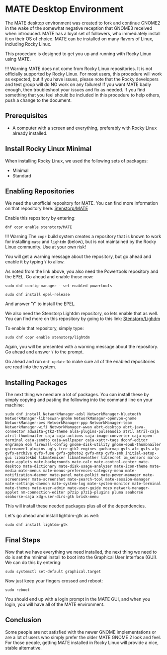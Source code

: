 # MATE Desktop Environment

The MATE desktop environment was created to fork and continue GNOME2 in the wake of the somewhat negative reception that GNOME3 received when introduced. MATE has a loyal set of followers, who immediately install it on their OS of choice. MATE can be installed on many flavors of Linux, including Rocky Linux.

This procedure is designed to get you up and running with Rocky Linux using MATE.

!!! Warning
    MATE does not come from Rocky Linux repositories. It is not officially supported by Rocky Linux. For most users, this procedure will work as expected, but if you have issues, please note that the Rocky developers and test group will do NO work on any failures!  If you want MATE badly enough, then troubleshoot your issues and fix as needed. If you find something that you feel should be included in this procedure to help others, push a change to the document.

## Prerequisites

* A computer with a screen and everything, preferably with Rocky Linux already installed.

## Install Rocky Linux Minimal

When installing Rocky Linux, we used the following sets of packages:

* Minimal
* Standard

## Enabling Repositories

We need the unofficial repository for MATE. You can find more information on that repository here: [Stenstorp/MATE](https://copr.fedorainfracloud.org/coprs/stenstorp/MATE/)

Enable this repository by entering:

`dnf copr enable stenstorp/MATE`

!!! Warning
    The `copr` build system creates a repository that is known to work for installing `mate` and `lightdm` (below), but is not maintained by the Rocky Linux community. Use at your own risk!

You will get a warning message about the repository, but go ahead and enable it by typing `Y` to allow.

As noted from the link above, you also need the Powertools repository and the EPEL. Go ahead and enable those now:

`sudo dnf config-manager --set-enabled powertools`  

`sudo dnf install epel-release`

And answer 'Y' to install the EPEL.

We also need the Stenstorp Lightdm repository, so lets enable that as well. You can find more on this repository by going to this link: [Stenstorp/Lighdm](https://copr.fedorainfracloud.org/coprs/stenstorp/lightdm/)

To enable that repository, simply type:

`sudo dnf copr enable stenstorp/lightdm`

Again, you will be presented with a warning message about the repository. Go ahead and answer `Y` to the prompt.

Go ahead and run `dnf update` to make sure all of the enabled repositories are read into the system.

## Installing Packages

The next thing we need are a lot of packages. You can install these by simply copying and pasting the following into the command line on your machine:

`sudo dnf install NetworkManager-adsl NetworkManager-bluetooth NetworkManager-libreswan-gnome NetworkManager-openvpn-gnome NetworkManager-ovs NetworkManager-ppp NetworkManager-team NetworkManager-wifi NetworkManager-wwan abrt-desktop abrt-java-connector adwaita-gtk2-theme alsa-plugins-pulseaudio atril atril-caja atril-thumbnailer caja caja-actions caja-image-converter caja-open-terminal caja-sendto caja-wallpaper caja-xattr-tags dconf-editor engrampa eom firewall-config gnome-disk-utility gnome-epub-thumbnailer gstreamer1-plugins-ugly-free gtk2-engines gucharmap gvfs-afc gvfs-afp gvfs-archive gvfs-fuse gvfs-gphoto2 gvfs-mtp gvfs-smb initial-setup-gui libmatekbd libmatemixer libmateweather libsecret lm_sensors marco mate-applets mate-backgrounds mate-calc mate-control-center mate-desktop mate-dictionary mate-disk-usage-analyzer mate-icon-theme mate-media mate-menus mate-menus-preferences-category-menu mate-notification-daemon mate-panel mate-polkit mate-power-manager mate-screensaver mate-screenshot mate-search-tool mate-session-manager mate-settings-daemon mate-system-log mate-system-monitor mate-terminal mate-themes mate-user-admin mate-user-guide mozo network-manager-applet nm-connection-editor p7zip p7zip-plugins pluma seahorse seahorse-caja xdg-user-dirs-gtk brisk-menu`

This will install these needed packages plus all of the dependencies.

Let's go ahead and install lightdm-gtk as well:

`sudo dnf install lightdm-gtk`

## Final Steps

Now that we have everything we need installed, the next thing we need to do is set the minimal install to boot into the Graphical User Interface (GUI). We can do this by entering:

`sudo systemctl set-default graphical.target`

Now just keep your fingers crossed and reboot:

`sudo reboot`

You should end up with a login prompt in the MATE GUI, and when you login, you will have all of the MATE environment.

## Conclusion

Some people are not satisfied with the newer GNOME implementations or are a lot of users who simply prefer the older MATE GNOME 2 look and feel. For those people, getting MATE installed in Rocky Linux will provide a nice, stable alternative.

